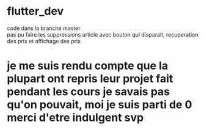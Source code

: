 # flutter_dev
code dans la branche master  
pas pu faire les suppressions article avec bouton qui disparait, recuperation des prix et affichage des prix  
<h1>je me suis rendu compte que la plupart ont repris leur projet fait pendant les cours je savais pas qu'on pouvait, moi je suis parti de 0 merci d'etre indulgent svp</h1>

